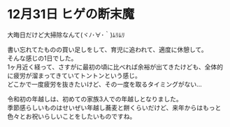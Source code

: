 # 12月31日 ヒゲの断末魔

大晦日だけど大掃除なんて(ヾﾉ･∀･｀)ﾑﾘﾑﾘ

書い忘れてたものの買い足しをして、育児に追われて、適度に休憩して。  
そんな感じの1日でした。  
1ヶ月近く経って、さすがに最初の頃に比べれば余裕が出てきたけども、全体的に疲労が溜まってきていてトントンという感じ。  
どこかで一度疲労を抜きたいけど、その一度を取るタイミングがない…

令和初の年越しは、初めての家族3人での年越しとなりました。  
季節感らしいものはせいぜい年越し蕎麦と餅くらいだけど、来年からはもっと色々とお祝いらしいことをしたいものですね。
